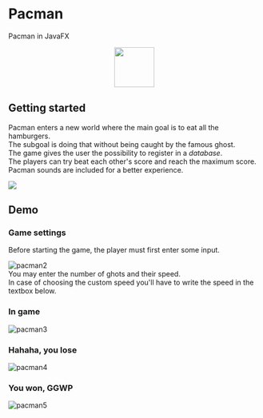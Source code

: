 # Pacman
Pacman in JavaFX  

<p align="center">
<img src="https://user-images.githubusercontent.com/37831510/54670755-0904c680-4afd-11e9-91b5-8cf114b6e241.jpg" width="80" height="80" />
</p>

## Getting started
Pacman enters a new world where the main goal is to eat all the hamburgers.  
The subgoal is doing that without being caught by the famous ghost.   
The game gives the user the possibility to register in a *database*.  
The players can try beat each other's score and reach the maximum score.  
Pacman sounds are included for a better experience.  

<img src="https://user-images.githubusercontent.com/37831510/54670544-8aa82480-4afc-11e9-8d60-0dffa9ae7727.png"/>

## Demo
### Game settings
Before starting the game, the player must first enter some input.  

![pacman2](https://user-images.githubusercontent.com/37831510/54672036-db6d4c80-4aff-11e9-8c8c-056b791ea817.gif)  
You may enter the number of ghots and their speed.  
In case of choosing the custom speed you'll have to write the speed in the textbox below.  

### In game
![pacman3](https://user-images.githubusercontent.com/37831510/54673584-36ed0980-4b03-11e9-904a-4eb5b0fcdc4f.gif)  

### Hahaha, you lose
![pacman4](https://user-images.githubusercontent.com/37831510/54674058-49b40e00-4b04-11e9-8936-b361101b6202.png)  

### You won, GGWP
![pacman5](https://user-images.githubusercontent.com/37831510/54674680-9fd58100-4b05-11e9-8b61-32dfb8a8f744.gif)
